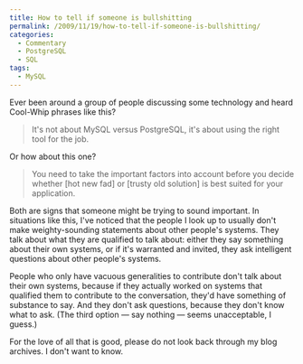```yaml
---
title: How to tell if someone is bullshitting
permalink: /2009/11/19/how-to-tell-if-someone-is-bullshitting/
categories:
  - Commentary
  - PostgreSQL
  - SQL
tags:
  - MySQL
---
```

Ever been around a group of people discussing some technology and heard Cool-Whip phrases like this?

> It's not about MySQL versus PostgreSQL, it's about using the right tool for the job.

Or how about this one?

> You need to take the important factors into account before you decide whether [hot new fad] or [trusty old solution] is best suited for your application.

Both are signs that someone might be trying to sound important. In situations like this, I've noticed that the people I look up to usually don't make weighty-sounding statements about other people's systems. They talk about what they are qualified to talk about: either they say something about their own systems, or if it's warranted and invited, they ask intelligent questions about other people's systems.

People who only have vacuous generalities to contribute don't talk about their own systems, because if they actually worked on systems that qualified them to contribute to the conversation, they'd have something of substance to say. And they don't ask questions, because they don't know what to ask. (The third option &#8212; say nothing &#8212; seems unacceptable, I guess.)

For the love of all that is good, please do not look back through my blog archives. I don't want to know.
